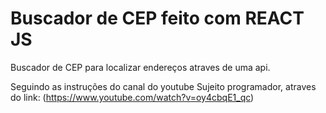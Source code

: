 # Buscador de CEP feito com REACT JS

Buscador de CEP para localizar endereços atraves de uma api.

Seguindo as instruções do canal do youtube Sujeito programador, atraves do link: (https://www.youtube.com/watch?v=oy4cbqE1_qc)
